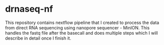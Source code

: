 # drnaseq-nf

This repository contains nextflow pipeline that I created to process the data from direct RNA sequencing using nanopore sequencer - MinION. This handles the fastq file after the basecall and does multiple steps which I will describe in detail once I finish it.
